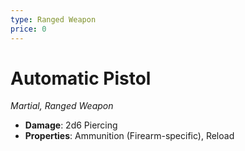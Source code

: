 ```yaml
---
type: Ranged Weapon
price: 0
---
```

# Automatic Pistol

*Martial, Ranged Weapon*

- **Damage**: 2d6 Piercing
- **Properties**: Ammunition (Firearm-specific), Reload


